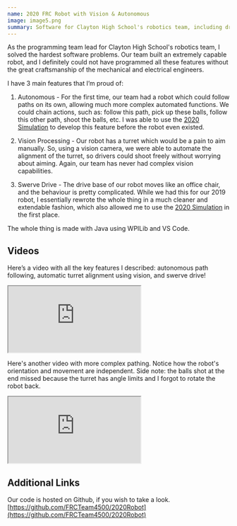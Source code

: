 ```yaml
---
name: 2020 FRC Robot with Vision & Autonomous
image: image5.png
summary: Software for Clayton High School's robotics team, including driving, vision processing, and path navigation.
---
```

As the programming team lead for Clayton High School's robotics team, I solved the hardest software problems. Our team built an extremely capable robot, and I definitely could not have programmed all these features without the great craftsmanship of the mechanical and electrical engineers. 

I have 3 main features that I’m proud of:

1. Autonomous - For the first time, our team had a robot which could follow paths on its own, allowing much more complex automated functions. We could chain actions, such as: follow this path, pick up these balls, follow this other path, shoot the balls, etc. I was able to use the [2020 Simulation](/big_projects/simulations.html) to develop this feature before the robot even existed.

2. Vision Processing - Our robot has a turret which would be a pain to aim manually. So, using a vision camera, we were able to automate the alignment of the turret, so drivers could shoot freely without worrying about aiming. Again, our team has never had complex vision capabilities.

3. Swerve Drive - The drive base of our robot moves like an office chair, and the behaviour is pretty complicated. While we had this for our 2019 robot, I essentially rewrote the whole thing in a much cleaner and extendable fashion, which also allowed me to use the [2020 Simulation](/big_projects/simulations.html) in the first place.

The whole thing is made with Java using WPILib and VS Code.

## Videos

Here’s a video with all the key features I described: autonomous path following, automatic turret alignment using vision, and swerve drive!
<iframe src="https://drive.google.com/file/d/1WFfkga1jzP9Qv9PTBZgpJBUCc82E9lUg/preview" class="video"></iframe>

Here's another video with more complex pathing. Notice how the robot's orientation and movement are independent. Side note: the balls shot at the end missed because the turret has angle limits and I forgot to rotate the robot back.

<iframe src="https://drive.google.com/file/d/1mpulK-NjuStD4f2-7zX27xa2HP8PKDId/preview" class="video"></iframe>

## Additional Links

Our code is hosted on Github, if you wish to take a look.
[https://github.com/FRCTeam4500/2020Robot](https://github.com/FRCTeam4500/2020Robot)